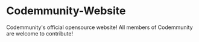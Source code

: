 # Codemmunity-Website
Codemmunity's official opensource website! All members of Codemmunity are welcome to contribute!
